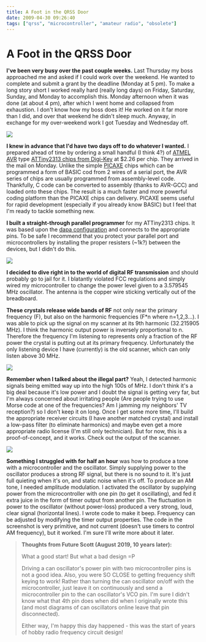 ```yaml
---
title: A Foot in the QRSS Door
date: 2009-04-30 09:26:40
tags: ["qrss", "microcontroller", "amateur radio", "obsolete"]
---
```


# A Foot in the QRSS Door

__I've been very busy over the past couple weeks.__ Last Thursday my boss approached me and asked if I could work over the weekend. He wanted to complete and submit a grant by the deadline (Monday at 5 pm). To make a long story short I worked really hard (really long days) on Friday, Saturday, Sunday, and Monday to accomplish this. Monday afternoon when it was done (at about 4 pm), after which I went home and collapsed from exhaustion. I don't know how my boss does it! He worked on it far more than I did, and over that weekend he didn't sleep much. Anyway, in exchange for my over-weekend work I got Tuesday and Wednesday off.

<div class="text-center">

![](https://swharden.com/static/2009/04/30/attiny2313.jpg)

</div>

__I knew in advance that I'd have two days off to do whatever I wanted.__ I prepared ahead of time by ordering a small handful (I think 4?) of [ATMEL AVR](http://en.wikipedia.org/wiki/Atmel_AVR) type [ATTiny2313 chips from Digi-Key](http://search.digikey.com/scripts/DkSearch/dksus.dll?Detail&amp;name=ATTINY2313-20PU-ND) at $2.26 per chip. They arrived in the mail on Monday. Unlike the simple [PICAXE](http://en.wikipedia.org/wiki/PICAXE) chips which can be programmed a form of BASIC cod from 2 wires of a serial port, the AVR series of chips are usually programmed from assembly-level code. Thankfully, C code can be converted to assembly (thanks to AVR-GCC) and loaded onto these chips. The result is a much faster and more powerful coding platform than the PICAXE chips can delivery. PICAXE seems useful for rapid development (especially if you already know BASIC) but I feel that I'm ready to tackle something new.

__I built a straight-through parallel programmer__ for my ATTiny2313 chips. It was based upon the [dapa configuration](https://wikis.mit.edu/confluence/download/attachments/20512/dapa.png) and connects to the appropriate pins. To be safe I recommend that you protect your parallel port and microcontrollers by installing the proper resisters (~1k?) between the devices, but I didn't do this.

<div class="text-center img-border">

![](https://swharden.com/static/2009/04/30/img_1555.jpg)

</div>

__I decided to dive right in to the world of digital RF transmission__ and should probably go to jail for it. I blatantly violated FCC regulations and simply wired my microcontroller to change the power level given to a 3.579545 MHz oscillator. The antenna is the copper wire sticking vertically out of the breadboard.

__These crystals release wide bands of RF__ not only near the primary frequency (F), but also on the harmonic frequencies (F\*n where n=1,2,3...). I was able to pick up the signal on my scanner at its 9th harmonic (32.215905 MHz). I think the harmonic output power is inversely proportional to n. Therefore the frequency I'm listening to represents only a fraction of the RF power the crystal is putting out at its primary frequency. Unfortunately the only listening device I have (currently) is the old scanner, which can only listen above 30 MHz.

<div class="text-center img-border">

![](https://swharden.com/static/2009/04/30/img_1550.jpg)

</div>

__Remember when I talked about the illegal part?__ Yeah, I detected harmonic signals being emitted way up into the high 100s of MHz. I don't think it's a big deal because it's low power and I doubt the signal is getting very far, but I'm always concerned about irritating people (Are people trying to use Morse code at one of the frequencies? Am I jamming my neighbors' TV reception?) so I don't keep it on long. Once I get some more time, I'll build the appropriate receiver circuits (I have another matched crystal) and install a low-pass filter (to eliminate harmonics) and maybe even get a more appropriate radio license (I'm still only technician). But for now, this is a proof-of-concept, and it works. Check out the output of the scanner.

<div class="text-center img-border">

![](https://swharden.com/static/2009/04/30/ss.png)

</div>

__Something I struggled with for half an hour__ was how to produce a tone with a microcontroller and the oscillator. Simply supplying power to the oscillator produces a strong RF signal, but there is no sound to it. It's just full quieting when it's on, and static noise when it's off. To produce an AM tone, I needed amplitude modulation. I activated the oscillator by supplying power from the microcontroller with one pin (to get it oscillating), and fed it extra juice in the form of timer output from another pin. The fluctuation in power to the oscillator (without power-loss) produced a very strong, loud, clear signal (horizontal lines). I wrote code to make it beep. Frequency can be adjusted by modifying the timer output properties. The code in the screenshot is very primitive, and not current (doesn't use timers to control AM frequency), but it worked. I'm sure I'll write more about it later.

<blockquote class="wp-block-quote"><p><strong>Thoughts from Future Scott (August 2019, 10 years later):</strong></p><p>What a good start! But what a bad design =P</p><p>Driving a can oscillator's power pin with two microcontroller pins is not a good idea. Also, you were SO CLOSE to getting frequency shift keying to work! Rather than turning the can oscillator on/off with the microcontroller, just leave it on continuously and send a microcontroller pin to the can oscillator's VCO pin. I'm sure I didn't know what that 4th pin does when did when I originally wrote this (and most diagrams of can oscillators online leave that pin disconnected).</p><p>Either way, I'm happy this day happened - this was the start of years of hobby radio frequency circuit design!</p></blockquote>

